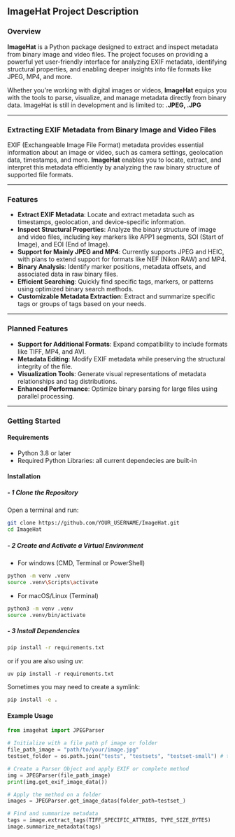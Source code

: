 ## ImageHat Project Description

### Overview

**ImageHat** is a Python package designed to extract and inspect metadata from binary image and video files. The project focuses on providing a powerful yet user-friendly interface for analyzing EXIF metadata, identifying structural properties, and enabling deeper insights into file formats like JPEG, MP4, and more.

Whether you're working with digital images or videos, **ImageHat** equips you with the tools to parse, visualize, and manage metadata directly from binary data.
ImageHat is still in development and is limited to: **.JPEG, .JPG**

---

### Extracting EXIF Metadata from Binary Image and Video Files

EXIF (Exchangeable Image File Format) metadata provides essential information about an image or video, such as camera settings, geolocation data, timestamps, and more. **ImageHat** enables you to locate, extract, and interpret this metadata efficiently by analyzing the raw binary structure of supported file formats.

---

### Features

- **Extract EXIF Metadata**: Locate and extract metadata such as timestamps, geolocation, and device-specific information.
- **Inspect Structural Properties**: Analyze the binary structure of image and video files, including key markers like APP1 segments, SOI (Start of Image), and EOI (End of Image).
- **Support for Mainly JPEG and MP4**: Currently supports JPEG and HEIC, with plans to extend support for formats like NEF (Nikon RAW) and MP4.
- **Binary Analysis**: Identify marker positions, metadata offsets, and associated data in raw binary files.
- **Efficient Searching**: Quickly find specific tags, markers, or patterns using optimized binary search methods.
- **Customizable Metadata Extraction**: Extract and summarize specific tags or groups of tags based on your needs.

---

### Planned Features

- **Support for Additional Formats**: Expand compatibility to include formats like TIFF, MP4, and AVI.
- **Metadata Editing**: Modify EXIF metadata while preserving the structural integrity of the file.
- **Visualization Tools**: Generate visual representations of metadata relationships and tag distributions.
- **Enhanced Performance**: Optimize binary parsing for large files using parallel processing.

---

### Getting Started

#### Requirements

- Python 3.8 or later
- Required Python Libraries: all current dependecies are built-in

#### Installation

##### **- 1 Clone the Repository**

Open a terminal and run:

```sh
git clone https://github.com/YOUR_USERNAME/ImageHat.git
cd ImageHat
```

##### **- 2 Create and Activate a Virtual Environment**

- For windows (CMD, Terminal or PowerShell)

```sh
python -m venv .venv
source .venv\Scripts\activate
```

- For macOS/Linux (Terminal)

```sh
python3 -m venv .venv
source .venv/bin/activate
```

##### **- 3 Install Dependencies**

```sh
pip install -r requirements.txt
```

or if you are also using uv:

```
uv pip install -r requirements.txt
```

Sometimes you may need to create a symlink:

```sh
pip install -e .
```

#### Example Usage

```python
from imagehat import JPEGParser

# Initialize with a file path pf image or folder
file_path_image = "path/to/your/image.jpg"
testset_folder = os.path.join("tests", "testsets", "testset-small") # testset_small or testset_large is included

# Create a Parser Object and apply EXIF or complete method
img = JPEGParser(file_path_image)
print(img.get_exif_image_data())

# Apply the method on a folder 
images = JPEGParser.get_image_datas(folder_path=testset_)

# Find and summarize metadata
tags = image.extract_tags(TIFF_SPECIFIC_ATTRIBS, TYPE_SIZE_BYTES)
image.summarize_metadata(tags)
```
